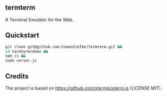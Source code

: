 ## termterm

A Terminal Emulator for the Web.

## Quickstart

```sh
git clone git@github.com:SimonSiefke/termterm.git &&
cd termterm/demo &&
npm ci &&
node server.js
```

## Credits

The project is based on https://github.com/xtermjs/xterm.js (LICENSE MIT).

